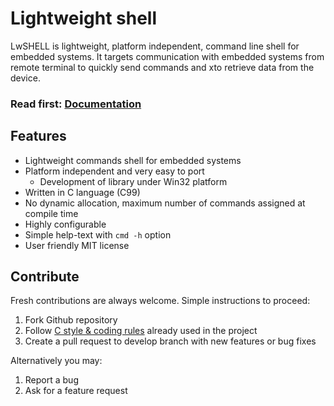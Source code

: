 # Lightweight shell

LwSHELL is lightweight, platform independent, command line shell for embedded systems.
It targets communication with embedded systems from remote terminal to quickly send commands and xto retrieve data from the device.

<h3>Read first: <a href="https://docs.majerle.eu/projects/lwshell/">Documentation</a></h3>

## Features

* Lightweight commands shell for embedded systems
* Platform independent and very easy to port
    * Development of library under Win32 platform
* Written in C language (C99)
* No dynamic allocation, maximum number of commands assigned at compile time
* Highly configurable
* Simple help-text with `cmd -h` option
* User friendly MIT license

## Contribute

Fresh contributions are always welcome. Simple instructions to proceed:

1. Fork Github repository
2. Follow [C style & coding rules](https://github.com/MaJerle/c-code-style) already used in the project
3. Create a pull request to develop branch with new features or bug fixes

Alternatively you may:

1. Report a bug
2. Ask for a feature request
